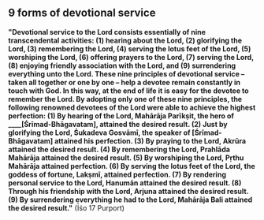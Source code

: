 ## 9 forms of devotional service

**"Devotional service to the Lord consists essentially of nine transcendental activities: (1) hearing about the Lord, (2) glorifying the Lord, (3) remembering the Lord, (4) serving the lotus feet of the Lord, (5) worshiping the Lord, (6) offering prayers to the Lord, (7) serving the Lord, (8) enjoying friendly association with the Lord, and (9) surrendering everything unto the Lord. These nine principles of devotional service – taken all together or one by one – help a devotee remain constantly in touch with God. In this way, at the end of life it is easy for the devotee to remember the Lord. By adopting only one of these nine principles, the following renowned devotees of the Lord were able to achieve the highest perfection: (1) By hearing of the Lord, Mahārāja Parīkṣit, the hero of ____[Śrīmad-Bhāgavatam], attained the desired result. (2) Just by glorifying the Lord, Śukadeva Gosvāmī, the speaker of [Śrīmad-Bhāgavatam] attained his perfection. (3) By praying to the Lord, Akrūra attained the desired result. (4) By remembering the Lord, Prahlāda Mahārāja attained the desired result. (5) By worshiping the Lord, Pṛthu Mahārāja attained perfection. (6) By serving the lotus feet of the Lord, the goddess of fortune, Lakṣmī, attained perfection. (7) By rendering personal service to the Lord, Hanumān attained the desired result. (8) Through his friendship with the Lord, Arjuna attained the desired result. (9) By surrendering everything he had to the Lord, Mahārāja Bali attained the desired result."** (Īśo 17 Purport)
